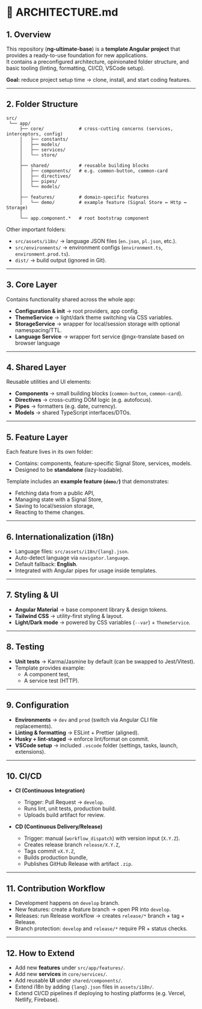 # 📄 ARCHITECTURE.md

## 1. Overview

This repository (**ng-ultimate-base**) is a **template Angular project** that provides a ready-to-use foundation for new applications.  
It contains a preconfigured architecture, opinionated folder structure, and basic tooling (linting, formatting, CI/CD, VSCode setup).

**Goal:** reduce project setup time → clone, install, and start coding features.

---

## 2. Folder Structure

```text
src/
 └── app/
     ├── core/             # cross-cutting concerns (services, interceptors, config)
     │   ├── constants/
     │   ├── models/
     │   ├── services/
     │   └── store/
     │
     ├── shared/           # reusable building blocks
     │   ├── components/   # e.g. common-button, common-card
     │   ├── directives/
     │   ├── pipes/
     │   └── models/
     │
     ├── features/         # domain-specific features
     │   └── demo/         # example feature (Signal Store ↔ Http ↔ Storage)
     │
     └── app.component.*   # root bootstrap component
```

Other important folders:

- `src/assets/i18n/` → language JSON files (`en.json`, `pl.json`, etc.).
- `src/environments/` → environment configs (`environment.ts`, `environment.prod.ts`).
- `dist/` → build output (ignored in Git).

---

## 3. Core Layer

Contains functionality shared across the whole app:

- **Configuration & init** → root providers, app config.
- **ThemeService** → light/dark theme switching via CSS variables.
- **StorageService** → wrapper for local/session storage with optional namespacing/TTL.
- **Language Service** → wrapper fort service @ngx-translate based on browser language

---

## 4. Shared Layer

Reusable utilities and UI elements:

- **Components** → small building blocks (`common-button`, `common-card`).
- **Directives** → cross-cutting DOM logic (e.g. autofocus).
- **Pipes** → formatters (e.g. date, currency).
- **Models** → shared TypeScript interfaces/DTOs.

---

## 5. Feature Layer

Each feature lives in its own folder:

- Contains: components, feature-specific Signal Store, services, models.
- Designed to be **standalone** (lazy-loadable).

Template includes an **example feature (`demo/`)** that demonstrates:

- Fetching data from a public API,
- Managing state with a Signal Store,
- Saving to local/session storage,
- Reacting to theme changes.

---

## 6. Internationalization (i18n)

- Language files: `src/assets/i18n/{lang}.json`.
- Auto-detect language via `navigator.language`.
- Default fallback: **English**.
- Integrated with Angular pipes for usage inside templates.

---

## 7. Styling & UI

- **Angular Material** → base component library & design tokens.
- **Tailwind CSS** → utility-first styling & layout.
- **Light/Dark mode** → powered by CSS variables (`--var`) + `ThemeService`.

---

## 8. Testing

- **Unit tests** → Karma/Jasmine by default (can be swapped to Jest/Vitest).
- Template provides example:
  - A component test,
  - A service test (HTTP).

---

## 9. Configuration

- **Environments** → `dev` and `prod` (switch via Angular CLI file replacements).
- **Linting & formatting** → ESLint + Prettier (aligned).
- **Husky + lint-staged** → enforce lint/format on commit.
- **VSCode setup** → included `.vscode` folder (settings, tasks, launch, extensions).

---

## 10. CI/CD

- **CI (Continuous Integration)**
  - Trigger: Pull Request → `develop`.
  - Runs lint, unit tests, production build.
  - Uploads build artifact for review.

- **CD (Continuous Delivery/Release)**
  - Trigger: manual (`workflow_dispatch`) with version input (`X.Y.Z`).
  - Creates release branch `release/X.Y.Z`,
  - Tags commit `vX.Y.Z`,
  - Builds production bundle,
  - Publishes GitHub Release with artifact `.zip`.

---

## 11. Contribution Workflow

- Development happens on `develop` branch.
- New features: create a feature branch → open PR into `develop`.
- Releases: run Release workflow → creates `release/*` branch + tag + Release.
- Branch protection: `develop` and `release/*` require PR + status checks.

---

## 12. How to Extend

- Add new **features** under `src/app/features/`.
- Add new **services** in `core/services/`.
- Add reusable **UI** under `shared/components/`.
- Extend i18n by adding `{lang}.json` files in `assets/i18n/`.
- Extend CI/CD pipelines if deploying to hosting platforms (e.g. Vercel, Netlify, Firebase).
